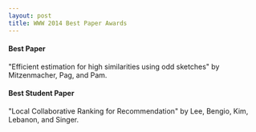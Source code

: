 ```yaml
---
layout: post
title: WWW 2014 Best Paper Awards
---
```

#### Best Paper
"Efficient estimation for high similarities using odd sketches" by Mitzenmacher, Pag, and Pam.

#### Best Student Paper
"Local Collaborative Ranking for Recommendation" by Lee, Bengio, Kim, Lebanon, and Singer.
